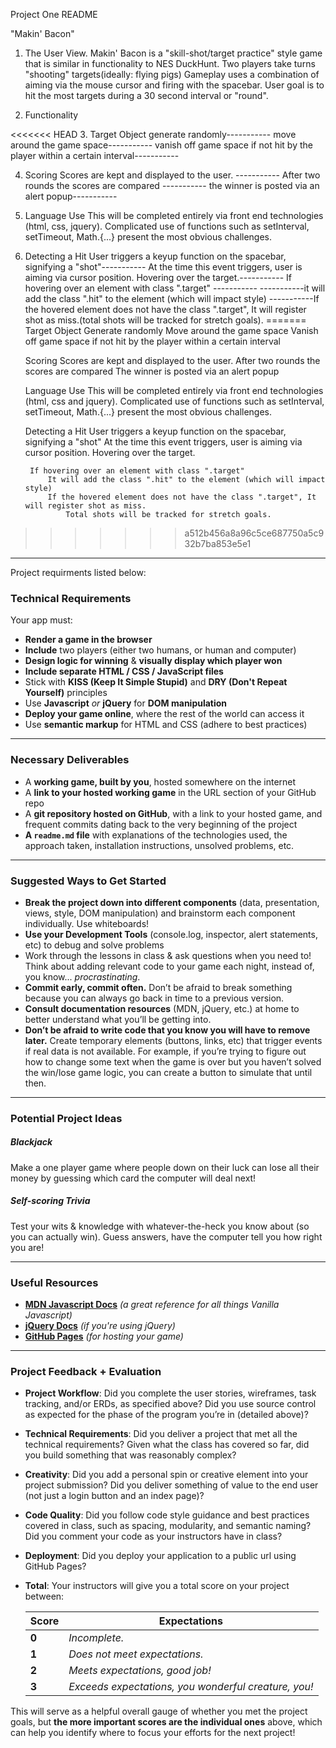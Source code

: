 Project One README

"Makin' Bacon"


1. The User View.
	Makin' Bacon is a "skill-shot/target practice" style game that is similar in functionality to NES DuckHunt. 
	Two players take turns "shooting" targets(ideally: flying pigs) 
	Gameplay uses a combination of aiming via the mouse cursor and firing with the spacebar. 
	User goal is to hit the most targets during a 30 second interval or "round".

2. Functionality

<<<<<<< HEAD
3. Target Object
		generate randomly-----------
		move around the game space-----------
		vanish off game space if not hit by the player within a certain interval-----------

4. Scoring
	Scores are kept and displayed to the user. -----------
	After two rounds the scores are compared -----------
	the winner is posted via an alert popup-----------

5. Language Use
	This will be completed entirely via front end technologies (html, css, jquery). Complicated use of functions such as setInterval, setTimeout, Math.{...} present the most obvious challenges.

6. Detecting a Hit
	User triggers a keyup function on the spacebar, signifying a "shot"-----------
	At the time this event triggers, user is aiming via cursor position. Hovering over the target.-----------
		If hovering over an element with class ".target" -----------
			-----------it will add the class ".hit" to the element (which will impact style)
			-----------If the hovered element does not have the class ".target", It will register shot as miss.(total shots will be tracked for stretch goals).
=======
	Target Object
		Generate randomly
		Move around the game space
		Vanish off game space if not hit by the player within a certain interval

	 Scoring
		Scores are kept and displayed to the user. 
		After two rounds the scores are compared 
		The winner is posted via an alert popup

	Language Use
		This will be completed entirely via front end technologies (html, css and jquery). 
		Complicated use of functions such as setInterval, setTimeout, Math.{...} present the most obvious challenges.

	Detecting a Hit
		User triggers a keyup function on the spacebar, signifying a "shot"
		At the time this event triggers, user is aiming via cursor position. Hovering over the target.
		
		If hovering over an element with class ".target"	
			It will add the class ".hit" to the element (which will impact style)
			If the hovered element does not have the class ".target", It will register shot as miss.
				Total shots will be tracked for stretch goals.
>>>>>>> a512b456a8a96c5ce687750a5c932b7ba853e5e1

---

Project requirments listed below:

### Technical Requirements

Your app must:

* **Render a game in the browser**
* **Include** two players (either two humans, or human and computer)
* **Design logic for winning** & **visually display which player won**
* **Include separate HTML / CSS / JavaScript files**
* Stick with **KISS (Keep It Simple Stupid)** and **DRY (Don't Repeat Yourself)** principles
* Use **Javascript** *or* **jQuery** for **DOM manipulation**
* **Deploy your game online**, where the rest of the world can access it
* Use **semantic markup** for HTML and CSS (adhere to best practices)

---

### Necessary Deliverables

* A **working game, built by you**, hosted somewhere on the internet
* A **link to your hosted working game** in the URL section of your GitHub repo
* A **git repository hosted on GitHub**, with a link to your hosted game, and frequent commits dating back to the very beginning of the project
* **A ``readme.md`` file** with explanations of the technologies used, the approach taken, installation instructions, unsolved problems, etc.

---

### Suggested Ways to Get Started

* **Break the project down into different components** (data, presentation, views, style, DOM manipulation) and brainstorm each component individually. Use whiteboards!
* **Use your Development Tools** (console.log, inspector, alert statements, etc) to debug and solve problems
* Work through the lessons in class & ask questions when you need to! Think about adding relevant code to your game each night, instead of, you know... _procrastinating_.
* **Commit early, commit often.** Don’t be afraid to break something because you can always go back in time to a previous version.
* **Consult documentation resources** (MDN, jQuery, etc.) at home to better understand what you’ll be getting into.
* **Don’t be afraid to write code that you know you will have to remove later.** Create temporary elements (buttons, links, etc) that trigger events if real data is not available. For example, if you’re trying to figure out how to change some text when the game is over but you haven’t solved the win/lose game logic, you can create a button to simulate that until then.

---

### Potential Project Ideas

##### Blackjack
Make a one player game where people down on their luck can lose all their money by guessing which card the computer will deal next!

##### Self-scoring Trivia
Test your wits & knowledge with whatever-the-heck you know about (so you can actually win). Guess answers, have the computer tell you how right you are!

---

### Useful Resources

* **[MDN Javascript Docs](https://developer.mozilla.org/en-US/docs/Web/JavaScript)** _(a great reference for all things Vanilla Javascript)_
* **[jQuery Docs](http://api.jquery.com)** _(if you're using jQuery)_
* **[GitHub Pages](https://pages.github.com)** _(for hosting your game)_

---

### Project Feedback + Evaluation

* __Project Workflow__: Did you complete the user stories, wireframes, task tracking, and/or ERDs, as specified above? Did you use source control as expected for the phase of the program you’re in (detailed above)?

* __Technical Requirements__: Did you deliver a project that met all the technical requirements? Given what the class has covered so far, did you build something that was reasonably complex?

* __Creativity__: Did you add a personal spin or creative element into your project submission? Did you deliver something of value to the end user (not just a login button and an index page)?

* __Code Quality__: Did you follow code style guidance and best practices covered in class, such as spacing, modularity, and semantic naming? Did you comment your code as your instructors have in class?

* __Deployment__: Did you deploy your application to a public url using GitHub Pages?

* __Total__: Your instructors will give you a total score on your project between:

    Score | Expectations
    ----- | ------------
    **0** | _Incomplete._
    **1** | _Does not meet expectations._
    **2** | _Meets expectations, good job!_
    **3** | _Exceeds expectations, you wonderful creature, you!_

 This will serve as a helpful overall gauge of whether you met the project goals, but __the more important scores are the individual ones__ above, which can help you identify where to focus your efforts for the next project!
